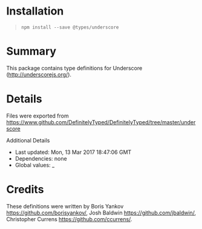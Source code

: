 # Installation
> `npm install --save @types/underscore`

# Summary
This package contains type definitions for Underscore (http://underscorejs.org/).

# Details
Files were exported from https://www.github.com/DefinitelyTyped/DefinitelyTyped/tree/master/underscore

Additional Details
 * Last updated: Mon, 13 Mar 2017 18:47:06 GMT
 * Dependencies: none
 * Global values: _

# Credits
These definitions were written by Boris Yankov <https://github.com/borisyankov/>, Josh Baldwin <https://github.com/jbaldwin/>, Christopher Currens <https://github.com/ccurrens/>.
